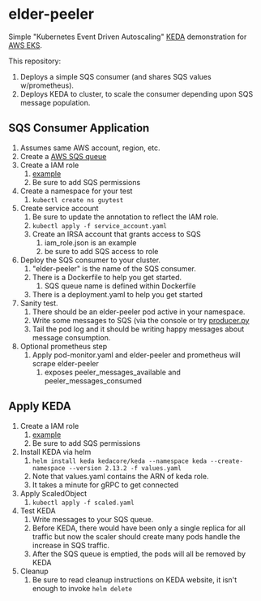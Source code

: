 # elder-peeler

Simple "Kubernetes Event Driven Autoscaling" [KEDA](https://github.com/kedacore/keda) demonstration for [AWS EKS](https://aws.amazon.com/eks/). 

This repository:
1. Deploys a simple SQS consumer (and shares SQS values w/prometheus).
1. Deploys KEDA to cluster, to scale the consumer depending upon SQS message population.

## SQS Consumer Application
1.  Assumes same AWS account, region, etc.
1.  Create a [AWS SQS queue](https://aws.amazon.com/sqs/)
1.  Create a IAM role
    1.  [example](https://github.com/guycole/elder-peeler/blob/main/iam_role.json)
    1.  Be sure to add SQS permissions
1.  Create a namespace for your test
    1.  ```kubectl create ns guytest```
1.  Create service account
    1.  Be sure to update the annotation to reflect the IAM role.
    1.  ```kubectl apply -f service_account.yaml```
    1.  Create an IRSA account that grants access to SQS
        1. iam_role.json is an example
        1. be sure to add SQS access to role
1.  Deploy the SQS consumer to your cluster.
    1.  "elder-peeler" is the name of the SQS consumer.
    1.  There is a Dockerfile to help you get started.
        1. SQS queue name is defined within Dockerfile
    1.  There is a deployment.yaml to help you get started
1.  Sanity test.
    1.  There should be an elder-peeler pod active in your namespace.
    1.  Write some messages to SQS (via the console or try [producer.py](https://github.com/guycole/aws-lab/tree/master/sqs_driver)
    1.  Tail the pod log and it should be writing happy messages about message consumption.  
1.  Optional prometheus step
    1.  Apply pod-monitor.yaml and elder-peeler and prometheus will scrape elder-peeler
        1. exposes peeler_messages_available and peeler_messages_consumed
## Apply KEDA
1.  Create a IAM role
    1.  [example](https://github.com/guycole/elder-peeler/blob/main/keda_role.json)
    1.  Be sure to add SQS permissions
1.  Install KEDA via helm
    1.  ```helm install keda kedacore/keda --namespace keda --create-namespace --version 2.13.2 -f values.yaml```
    1.  Note that values.yaml contains the ARN of keda role.
    1.  It takes a minute for gRPC to get connected
1.  Apply ScaledObject 
    1. ```kubectl apply -f scaled.yaml```
1.  Test KEDA
    1. Write messages to your SQS queue.
    1. Before KEDA, there would have been only a single replica for all traffic but now the scaler should create many pods handle the increase in SQS traffic.
    1. After the SQS queue is emptied, the pods will all be removed by KEDA 
1.  Cleanup
    1. Be sure to read cleanup instructions on KEDA website, it isn't enough to invoke ```helm delete```

